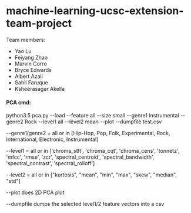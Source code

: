 # machine-learning-ucsc-extension-team-project

Team members:
* Yao Lu
* Feiyang Zhao
* Marvin Corro
* Bryce Edwards
* Albert Azali
* Sahil Faruque
* Ksheerasagar Akella


#### PCA cmd:
python3.5 pca.py --load --feature all --size small --genre1 Instrumental --genre2 Rock --level1 all --level2 mean --plot --dumpfile test.csv

--genre1/genre2 = all or in [Hip-Hop, Pop, Folk, Experimental, Rock, International, Electronic, Instrumental]

--level1 = all or in ['chroma_stft', 'chroma_cqt', 'chroma_cens', 'tonnetz', 'mfcc', 'rmse', 'zcr', 'spectral_centroid', 'spectral_bandwidth', 'spectral_contrast', 'spectral_rolloff']

--level2 = all or in ["kurtosis", "mean", "min", "max", "skew", "median", "std"]

--plot does 2D PCA plot

--dumpfile dumps the selected level1/2 feature vectors into a csv



